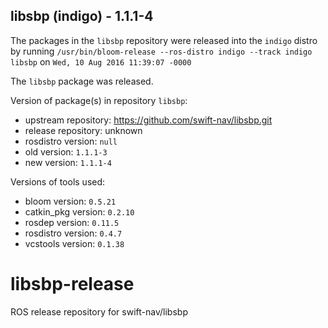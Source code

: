 ## libsbp (indigo) - 1.1.1-4

The packages in the `libsbp` repository were released into the `indigo` distro by running `/usr/bin/bloom-release --ros-distro indigo --track indigo libsbp` on `Wed, 10 Aug 2016 11:39:07 -0000`

The `libsbp` package was released.

Version of package(s) in repository `libsbp`:

- upstream repository: https://github.com/swift-nav/libsbp.git
- release repository: unknown
- rosdistro version: `null`
- old version: `1.1.1-3`
- new version: `1.1.1-4`

Versions of tools used:

- bloom version: `0.5.21`
- catkin_pkg version: `0.2.10`
- rosdep version: `0.11.5`
- rosdistro version: `0.4.7`
- vcstools version: `0.1.38`


# libsbp-release
ROS release repository for swift-nav/libsbp
